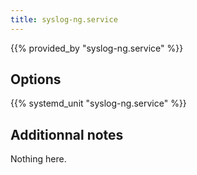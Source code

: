 ```yaml
---
title: syslog-ng.service
---
```


{{% provided_by "syslog-ng.service" %}}

## Options

{{% systemd_unit "syslog-ng.service" %}}

## Additionnal notes

Nothing here.